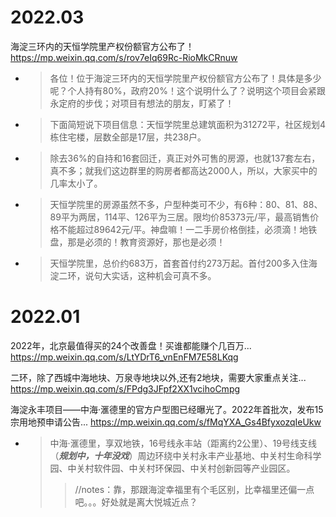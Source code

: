 
# 2022.03

海淀三环内的天恒学院里产权份额官方公布了！ https://mp.weixin.qq.com/s/rov7eIq69Rc-RioMkCRnuw
- > 各位！位于海淀三环内的天恒学院里产权份额官方公布了！具体是多少呢？个人持有80%，政府20%！这个说明什么了？说明这个项目会紧跟永定府的步伐；对项目有想法的朋友，盯紧了！
- > 下面简短说下项目信息：天恒学院里总建筑面积为31272平，社区规划4栋住宅楼，层数全部是17层，共238户。
- > 除去36%的自持和16套回迁，真正对外可售的房源，也就137套左右，真不多；就我们这边群里的购房者都高达2000人，所以，大家买中的几率太小了。
- > 天恒学院里的房源虽然不多，户型种类可不少，有6种：80、81、88、89平为两居，114平、126平为三居。限均价85373元/平，最高销售价格不能超过89642元/平。神盘嘛！一二手房价格倒挂，必须滴！地铁盘，那是必须的！教育资源好，那也是必须！
- > 天恒学院里，总价约683万，首套首付约273万起。首付200多入住海淀二环，说句大实话，这种机会可真不多。

# 2022.01

2022年，北京最值得买的24个改善盘！买谁都能赚个几百万... https://mp.weixin.qq.com/s/LtYDrT6_vnEnFM7E58LKqg

二环，除了西城中海地块、万泉寺地块以外,还有2地块，需要大家重点关注... https://mp.weixin.qq.com/s/FPdg3JFpf2XX1vcihoCmpg

海淀永丰项目——中海·滙德里的官方户型图已经曝光了。2022年首批次，发布15宗用地预申请公告... https://mp.weixin.qq.com/s/fMqYXA_Gs4BfyxozqIeUkw
- > 中海·滙德里，享双地铁，16号线永丰站（距离约2公里）、19号线支线（***规划中，十年没戏***）周边环绕中关村永丰产业基地、中关村生命科学园、中关村软件园、中关村环保园、中关村创新园等产业园区。
  >> //notes：靠，那跟海淀幸福里有个毛区别，比幸福里还偏一点吧。。。好处就是离大悦城近点？
